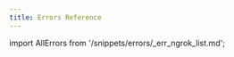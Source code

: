 ```yaml
---
title: Errors Reference
---
```

import AllErrors from '/snippets/errors/_err_ngrok_list.md';

<AllErrors />
